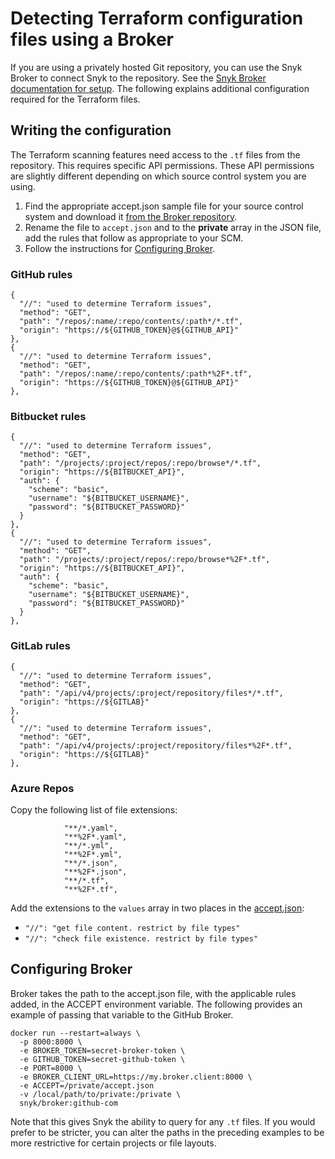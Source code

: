 # Detecting Terraform configuration files using a Broker

If you are using a privately hosted Git repository, you can use the Snyk Broker to connect Snyk to the repository. See the [Snyk Broker documentation for setup](../set-up-snyk-broker/). The following explains additional configuration required for the Terraform files.

## Writing the configuration

The Terraform scanning features need access to the `.tf` files from the repository. This requires specific API permissions. These API permissions are slightly different depending on which source control system you are using.

1. Find the appropriate accept.json sample file for your source control system and download it  [from the Broker repository](https://github.com/snyk/broker/tree/master/client-templates).
2. Rename the file to `accept.json` and to the **private** array in the JSON file, add the rules that follow as appropriate to your SCM.
3. Follow the instructions for [Configuring Broker](detecting-terraform-configuration-files-using-a-broker.md#configuring-broker).

### GitHub rules

```
{
  "//": "used to determine Terraform issues",
  "method": "GET",
  "path": "/repos/:name/:repo/contents/:path*/*.tf",
  "origin": "https://${GITHUB_TOKEN}@${GITHUB_API}"
},
{
  "//": "used to determine Terraform issues",
  "method": "GET",
  "path": "/repos/:name/:repo/contents/:path*%2F*.tf",
  "origin": "https://${GITHUB_TOKEN}@${GITHUB_API}"
},
```

### Bitbucket rules

```
{
  "//": "used to determine Terraform issues",
  "method": "GET",
  "path": "/projects/:project/repos/:repo/browse*/*.tf",
  "origin": "https://${BITBUCKET_API}",
  "auth": {
    "scheme": "basic",
    "username": "${BITBUCKET_USERNAME}",
    "password": "${BITBUCKET_PASSWORD}"
  }
},
{
  "//": "used to determine Terraform issues",
  "method": "GET",
  "path": "/projects/:project/repos/:repo/browse*%2F*.tf",
  "origin": "https://${BITBUCKET_API}",
  "auth": {
    "scheme": "basic",
    "username": "${BITBUCKET_USERNAME}",
    "password": "${BITBUCKET_PASSWORD}"
  }
},
```

### GitLab rules

```
{
  "//": "used to determine Terraform issues",
  "method": "GET",
  "path": "/api/v4/projects/:project/repository/files*/*.tf",
  "origin": "https://${GITLAB}"
},
{
  "//": "used to determine Terraform issues",
  "method": "GET",
  "path": "/api/v4/projects/:project/repository/files*%2F*.tf",
  "origin": "https://${GITLAB}"
},
```

### Azure Repos

Copy the following list of file extensions:

```
            "**/*.yaml",
            "**%2F*.yaml",
            "**/*.yml",
            "**%2F*.yml",
            "**/*.json",
            "**%2F*.json",
            "**/*.tf",
            "**%2F*.tf",
```

Add the extensions to the `values` array in two places in the [accept.json](https://github.com/snyk/broker/blob/master/client-templates/azure-repos/accept.json.sample):

* `"//": "get file content. restrict by file types"`
* `"//": "check file existence. restrict by file types"`

## Configuring Broker

Broker takes the path to the accept.json file, with the applicable rules added, in the ACCEPT environment variable. The following provides an example of passing that variable to the GitHub Broker.

```
docker run --restart=always \
  -p 8000:8000 \
  -e BROKER_TOKEN=secret-broker-token \
  -e GITHUB_TOKEN=secret-github-token \
  -e PORT=8000 \
  -e BROKER_CLIENT_URL=https://my.broker.client:8000 \
  -e ACCEPT=/private/accept.json
  -v /local/path/to/private:/private \
  snyk/broker:github-com
```

Note that this gives Snyk the ability to query for any `.tf` files. If you would prefer to be stricter, you can alter the paths in the preceding examples to be more restrictive for certain projects or file layouts.
